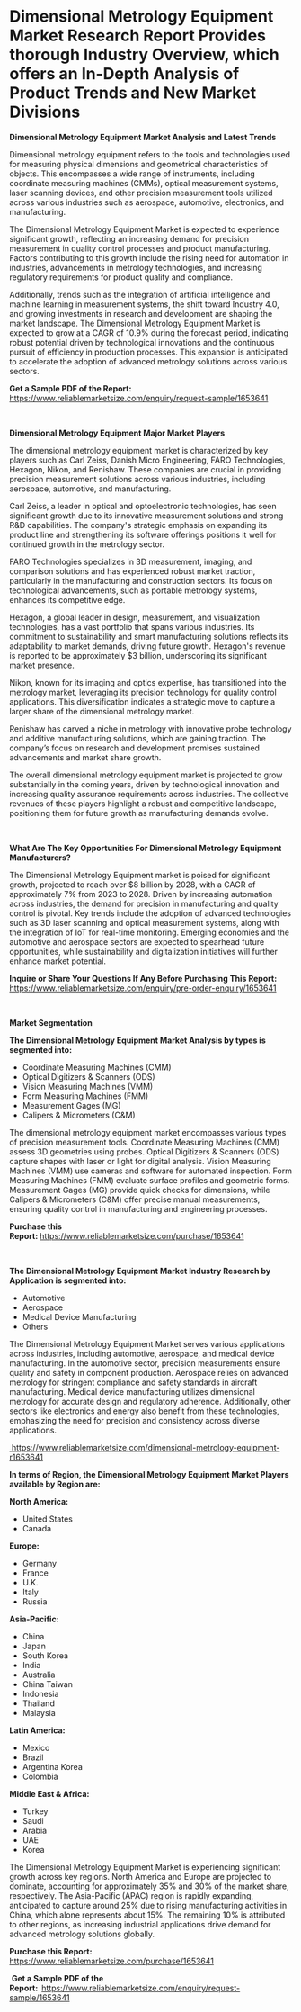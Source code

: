 <p><h1>Dimensional Metrology Equipment Market Research Report Provides thorough Industry Overview, which offers an In-Depth Analysis of Product Trends and New Market Divisions</h1></p><p><strong>Dimensional Metrology Equipment Market Analysis and Latest Trends</strong></p>
<p><p>Dimensional metrology equipment refers to the tools and technologies used for measuring physical dimensions and geometrical characteristics of objects. This encompasses a wide range of instruments, including coordinate measuring machines (CMMs), optical measurement systems, laser scanning devices, and other precision measurement tools utilized across various industries such as aerospace, automotive, electronics, and manufacturing.</p><p>The Dimensional Metrology Equipment Market is expected to experience significant growth, reflecting an increasing demand for precision measurement in quality control processes and product manufacturing. Factors contributing to this growth include the rising need for automation in industries, advancements in metrology technologies, and increasing regulatory requirements for product quality and compliance.</p><p>Additionally, trends such as the integration of artificial intelligence and machine learning in measurement systems, the shift toward Industry 4.0, and growing investments in research and development are shaping the market landscape. The Dimensional Metrology Equipment Market is expected to grow at a CAGR of 10.9% during the forecast period, indicating robust potential driven by technological innovations and the continuous pursuit of efficiency in production processes. This expansion is anticipated to accelerate the adoption of advanced metrology solutions across various sectors.</p></p>
<p><strong>Get a Sample PDF of the Report:&nbsp;</strong> <a href="https://www.reliablemarketsize.com/enquiry/request-sample/1653641?utm_campaign=3556&utm_medium=2&utm_source=Github&utm_content=ia&utm_term=18042025&utm_id=dimensional-metrology-equipment">https://www.reliablemarketsize.com/enquiry/request-sample/1653641</a></p>
<p>&nbsp;</p>
<p><strong>Dimensional Metrology Equipment Major Market Players</strong></p>
<p><p>The dimensional metrology equipment market is characterized by key players such as Carl Zeiss, Danish Micro Engineering, FARO Technologies, Hexagon, Nikon, and Renishaw. These companies are crucial in providing precision measurement solutions across various industries, including aerospace, automotive, and manufacturing.</p><p>Carl Zeiss, a leader in optical and optoelectronic technologies, has seen significant growth due to its innovative measurement solutions and strong R&D capabilities. The company's strategic emphasis on expanding its product line and strengthening its software offerings positions it well for continued growth in the metrology sector.</p><p>FARO Technologies specializes in 3D measurement, imaging, and comparison solutions and has experienced robust market traction, particularly in the manufacturing and construction sectors. Its focus on technological advancements, such as portable metrology systems, enhances its competitive edge.</p><p>Hexagon, a global leader in design, measurement, and visualization technologies, has a vast portfolio that spans various industries. Its commitment to sustainability and smart manufacturing solutions reflects its adaptability to market demands, driving future growth. Hexagon's revenue is reported to be approximately $3 billion, underscoring its significant market presence.</p><p>Nikon, known for its imaging and optics expertise, has transitioned into the metrology market, leveraging its precision technology for quality control applications. This diversification indicates a strategic move to capture a larger share of the dimensional metrology market.</p><p>Renishaw has carved a niche in metrology with innovative probe technology and additive manufacturing solutions, which are gaining traction. The company’s focus on research and development promises sustained advancements and market share growth.</p><p>The overall dimensional metrology equipment market is projected to grow substantially in the coming years, driven by technological innovation and increasing quality assurance requirements across industries. The collective revenues of these players highlight a robust and competitive landscape, positioning them for future growth as manufacturing demands evolve.</p></p>
<p>&nbsp;</p>
<p><strong>What Are The Key Opportunities For Dimensional Metrology Equipment Manufacturers?</strong></p>
<p><p>The Dimensional Metrology Equipment market is poised for significant growth, projected to reach over $8 billion by 2028, with a CAGR of approximately 7% from 2023 to 2028. Driven by increasing automation across industries, the demand for precision in manufacturing and quality control is pivotal. Key trends include the adoption of advanced technologies such as 3D laser scanning and optical measurement systems, along with the integration of IoT for real-time monitoring. Emerging economies and the automotive and aerospace sectors are expected to spearhead future opportunities, while sustainability and digitalization initiatives will further enhance market potential.</p></p>
<p><strong>Inquire or Share Your Questions If Any Before Purchasing This Report:</strong> <a href="https://www.reliablemarketsize.com/enquiry/pre-order-enquiry/1653641?utm_campaign=3556&utm_medium=2&utm_source=Github&utm_content=ia&utm_term=18042025&utm_id=dimensional-metrology-equipment">https://www.reliablemarketsize.com/enquiry/pre-order-enquiry/1653641</a></p>
<p>&nbsp;</p>
<p><strong>Market Segmentation</strong></p>
<p><strong>The Dimensional Metrology Equipment Market Analysis by types is segmented into:</strong></p>
<p><ul><li>Coordinate Measuring Machines (CMM)</li><li>Optical Digitizers & Scanners (ODS)</li><li>Vision Measuring Machines (VMM)</li><li>Form Measuring Machines (FMM)</li><li>Measurement Gages (MG)</li><li>Calipers & Micrometers (C&M)</li></ul></p>
<p><p>The dimensional metrology equipment market encompasses various types of precision measurement tools. Coordinate Measuring Machines (CMM) assess 3D geometries using probes. Optical Digitizers & Scanners (ODS) capture shapes with laser or light for digital analysis. Vision Measuring Machines (VMM) use cameras and software for automated inspection. Form Measuring Machines (FMM) evaluate surface profiles and geometric forms. Measurement Gages (MG) provide quick checks for dimensions, while Calipers & Micrometers (C&M) offer precise manual measurements, ensuring quality control in manufacturing and engineering processes.</p></p>
<p><strong>Purchase this Report:&nbsp;</strong><a href="https://www.reliablemarketsize.com/purchase/1653641?utm_campaign=3556&utm_medium=2&utm_source=Github&utm_content=ia&utm_term=18042025&utm_id=dimensional-metrology-equipment">https://www.reliablemarketsize.com/purchase/1653641</a></p>
<p>&nbsp;</p>
<p><strong>The Dimensional Metrology Equipment Market Industry Research by Application is segmented into:</strong></p>
<p><ul><li>Automotive</li><li>Aerospace</li><li>Medical Device Manufacturing</li><li>Others</li></ul></p>
<p><p>The Dimensional Metrology Equipment Market serves various applications across industries, including automotive, aerospace, and medical device manufacturing. In the automotive sector, precision measurements ensure quality and safety in component production. Aerospace relies on advanced metrology for stringent compliance and safety standards in aircraft manufacturing. Medical device manufacturing utilizes dimensional metrology for accurate design and regulatory adherence. Additionally, other sectors like electronics and energy also benefit from these technologies, emphasizing the need for precision and consistency across diverse applications.</p></p>
<p><a href="https://www.reliablemarketsize.com/dimensional-metrology-equipment-r1653641?utm_campaign=3556&utm_medium=2&utm_source=Github&utm_content=ia&utm_term=18042025&utm_id=dimensional-metrology-equipment">&nbsp;https://www.reliablemarketsize.com/dimensional-metrology-equipment-r1653641</a></p>
<p><strong>In terms of Region, the Dimensional Metrology Equipment Market Players available by Region are:</strong></p>
<p>
    <p> <strong> North America: </strong>
        <ul>
            <li>United States</li>
            <li>Canada</li>
        </ul>
        </p> 
    <p> <strong> Europe: </strong>
        <ul>
            <li>Germany</li>
            <li>France</li>
            <li>U.K.</li>
            <li>Italy</li>
            <li>Russia</li>
        </ul>
        </p> 
    <p> <strong> Asia-Pacific: </strong>
        <ul>
            <li>China</li>
            <li>Japan</li>
            <li>South Korea</li>
            <li>India</li>
            <li>Australia</li>
            <li>China Taiwan</li>
            <li>Indonesia</li>
            <li>Thailand</li>
            <li>Malaysia</li>
        </ul>
        </p> 
    <p> <strong> Latin America: </strong>
        <ul>
            <li>Mexico</li>
            <li>Brazil</li>
            <li>Argentina Korea</li>
            <li>Colombia</li>
        </ul>
        </p> 
    <p> <strong> Middle East & Africa: </strong>
        <ul>
            <li>Turkey</li>
            <li>Saudi</li>
            <li>Arabia</li>
            <li>UAE</li>
            <li>Korea</li>
        </ul>
    </p>
    </p>
<p><p>The Dimensional Metrology Equipment Market is experiencing significant growth across key regions. North America and Europe are projected to dominate, accounting for approximately 35% and 30% of the market share, respectively. The Asia-Pacific (APAC) region is rapidly expanding, anticipated to capture around 25% due to rising manufacturing activities in China, which alone represents about 15%. The remaining 10% is attributed to other regions, as increasing industrial applications drive demand for advanced metrology solutions globally.</p></p>
<p><strong>Purchase this Report: </strong><a href="https://www.reliablemarketsize.com/purchase/1653641?utm_campaign=3556&utm_medium=2&utm_source=Github&utm_content=ia&utm_term=18042025&utm_id=dimensional-metrology-equipment">https://www.reliablemarketsize.com/purchase/1653641</a></p>
<p>&nbsp;<strong>Get a Sample PDF of the Report:&nbsp;&nbsp;</strong><a href="https://www.reliablemarketsize.com/enquiry/request-sample/1653641?utm_campaign=3556&utm_medium=2&utm_source=Github&utm_content=ia&utm_term=18042025&utm_id=dimensional-metrology-equipment">https://www.reliablemarketsize.com/enquiry/request-sample/1653641</a></p>
<p><strong></strong></p>
<p><p></p><p></p><p></p></p>